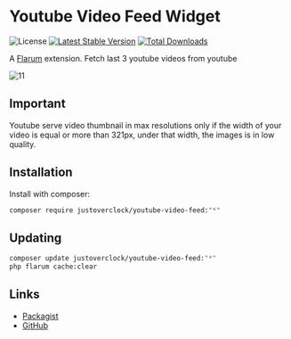 # Youtube Video Feed Widget

![License](https://img.shields.io/badge/license-MIT-blue.svg) [![Latest Stable Version](https://img.shields.io/packagist/v/justoverclock/youtube-video-feed.svg)](https://packagist.org/packages/justoverclock/youtube-video-feed) [![Total Downloads](https://img.shields.io/packagist/dt/justoverclock/youtube-video-feed.svg)](https://packagist.org/packages/justoverclock/youtube-video-feed)

A [Flarum](http://flarum.org) extension. Fetch last 3 youtube videos from youtube

![11](https://user-images.githubusercontent.com/79002016/128869390-947be3b5-bf7d-4de2-b072-0d1821421173.png)

## Important

Youtube serve video thumbnail in max resolutions only if the width of your video is equal or more than 321px, under that width, the images is in low quality.


## Installation

Install with composer:

```sh
composer require justoverclock/youtube-video-feed:"*"
```

## Updating

```sh
composer update justoverclock/youtube-video-feed:"*"
php flarum cache:clear
```

## Links

- [Packagist](https://packagist.org/packages/justoverclock/youtube-video-feed)
- [GitHub](https://github.com/justoverclockl/youtube-video-feed)
